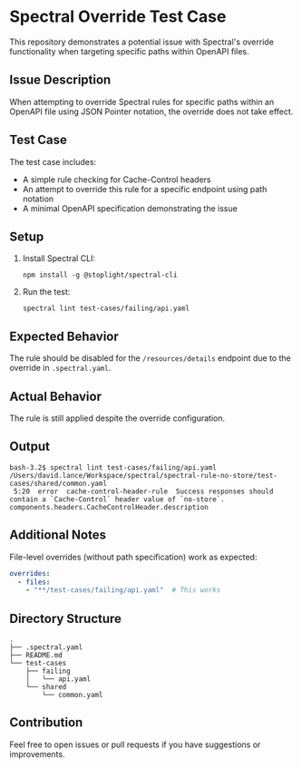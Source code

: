 # Spectral Override Test Case

This repository demonstrates a potential issue with Spectral's override functionality when targeting specific paths within OpenAPI files.

## Issue Description

When attempting to override Spectral rules for specific paths within an OpenAPI file using JSON Pointer notation, the override does not take effect.

## Test Case

The test case includes:
- A simple rule checking for Cache-Control headers
- An attempt to override this rule for a specific endpoint using path notation
- A minimal OpenAPI specification demonstrating the issue

## Setup

1. Install Spectral CLI:
   ```shell
   npm install -g @stoplight/spectral-cli
   ```

2. Run the test:
   ```shell
   spectral lint test-cases/failing/api.yaml
   ```

## Expected Behavior

The rule should be disabled for the `/resources/details` endpoint due to the override in `.spectral.yaml`.

## Actual Behavior

The rule is still applied despite the override configuration.

## Output

```shell
bash-3.2$ spectral lint test-cases/failing/api.yaml
/Users/david.lance/Workspace/spectral/spectral-rule-no-store/test-cases/shared/common.yaml
 5:20  error  cache-control-header-rule  Success responses should contain a `Cache-Control` header value of `no-store`.  components.headers.CacheControlHeader.description
 ```

## Additional Notes

File-level overrides (without path specification) work as expected:
```yaml
overrides:
  - files:
    - "**/test-cases/failing/api.yaml"  # This works
```

## Directory Structure

```
.
├── .spectral.yaml
├── README.md
└── test-cases
    ├── failing
    │   └── api.yaml
    └── shared
        └── common.yaml
```

## Contribution

Feel free to open issues or pull requests if you have suggestions or improvements.

